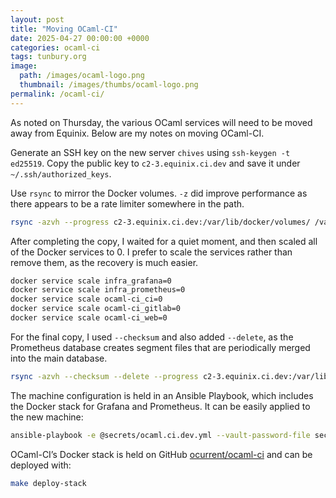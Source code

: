 ```yaml
---
layout: post
title: "Moving OCaml-CI"
date: 2025-04-27 00:00:00 +0000
categories: ocaml-ci
tags: tunbury.org
image:
  path: /images/ocaml-logo.png
  thumbnail: /images/thumbs/ocaml-logo.png
permalink: /ocaml-ci/
---
```


As noted on Thursday, the various OCaml services will need to be moved away from Equinix. Below are my notes on moving OCaml-CI.

Generate an SSH key on the new server `chives` using `ssh-keygen -t ed25519`. Copy the public key to `c2-3.equinix.ci.dev` and save it under `~/.ssh/authorized_keys`.

Use `rsync` to mirror the Docker volumes. `-z` did improve performance as there appears to be a rate limiter somewhere in the path.

```sh
rsync -azvh --progress c2-3.equinix.ci.dev:/var/lib/docker/volumes/ /var/lib/docker/volumes/
```

After completing the copy, I waited for a quiet moment, and then scaled all of the Docker services to 0. I prefer to scale the services rather than remove them, as the recovery is much easier.

```sh
docker service scale infra_grafana=0
docker service scale infra_prometheus=0
docker service scale ocaml-ci_ci=0
docker service scale ocaml-ci_gitlab=0
docker service scale ocaml-ci_web=0
```

For the final copy, I used `--checksum` and also added `--delete`, as the Prometheus database creates segment files that are periodically merged into the main database.

```sh
rsync -azvh --checksum --delete --progress c2-3.equinix.ci.dev:/var/lib/docker/volumes/ /var/lib/docker/volumes/
```

The machine configuration is held in an Ansible Playbook, which includes the Docker stack for Grafana and Prometheus. It can be easily applied to the new machine:

```sh
ansible-playbook -e @secrets/ocaml.ci.dev.yml --vault-password-file secrets/vault-password ocaml.ci.dev.yml
```

OCaml-CI’s Docker stack is held on GitHub [ocurrent/ocaml-ci](https://github.com/ocurrent/ocaml-ci) and can be deployed with:

```sh
make deploy-stack
```
